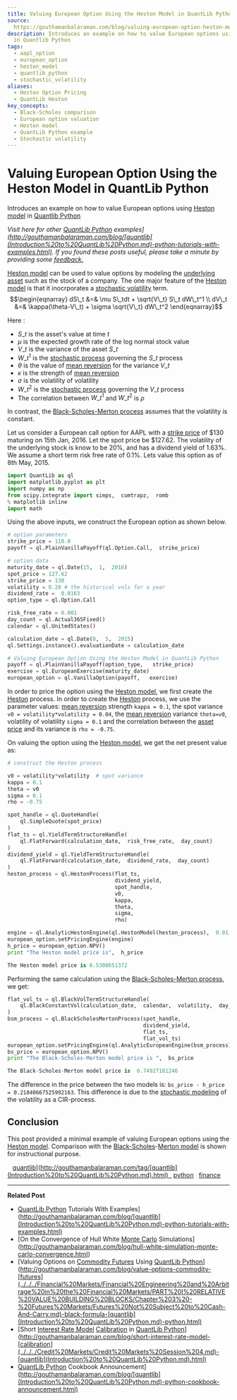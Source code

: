 ```yaml
---
title: Valuing European Option Using the Heston Model in QuantLib Python
source: 
  https://gouthamanbalaraman.com/blog/valuing-european-option-heston-model-quantLib.html
description: Introduces an example on how to value European options using Heston model
  in Quantlib Python
tags:
  - aapl_option
  - european_option
  - heston_model
  - quantlib_python
  - stochastic_volatility
aliases:
  - Heston Option Pricing
  - QuantLib Heston
key_concepts:
  - Black-Scholes comparison
  - European option valuation
  - Heston model
  - QuantLib Python example
  - Stochastic volatility
---
```


# Valuing European Option Using the Heston Model in QuantLib Python

Introduces an example on how to value European options using [Heston model](.md) in [Quantlib Python](Valuing%20Callable%20Bonds%20Using%20QuantLib%20Python.md)

*Visit here for other [QuantLib Python]([Valuing%20Callable%20Bonds%20Using%20QuantLib%20Python) examples](http://gouthamanbalaraman.com/blog/[quantlib](Introduction%20to%20QuantLib%20Python.md)-python-tutorials-with-examples.html). If you found these posts useful,  please take a minute by providing some [feedback.](https://docs.google.com/forms/d/e/1FAIpQLSdFdJ768HKmIyJmaVRHBUJNY5NyQl6vr0GZvSkx-bUfIloNZA/viewform)*

[Heston model](.md) can be used to value options by modeling the [underlying asset](../../../Financial%20Instruments/Financial%20Derivatives%20and%20Quantitative%20Methods/Risk%20Neutral%20Pricing%20of%20Options.md) such as the stock of a company. The one major feature of the [Heston model](.md) is that it inocrporates a [stochastic volatility](.md) term.
$$\begin{eqnarray} dS\_t &=& \mu S\_tdt + \sqrt{V\_t} S\_t dW\_t^1 \\ dV\_t &=& \kappa(\theta-V\_t) + \sigma \sqrt{V\_t} dW\_t^2 \end{eqnarray}$$

Here :

- $S\_t$ is the asset's value at time $t$
- $\mu$ is the expected growth rate of the log normal stock value
- $V\_t$ is the variance of the asset $S\_t$
- $W\_t^1$ is the [stochastic process](../../../The%20Ornstein-Uhlenbeck%20(OU)%20Process.md) governing the $S\_t$ process
- $\theta$ is the value of [mean reversion](../../../The%20Ornstein-Uhlenbeck%20(OU)%20Process.md) for the variance $V\_t$
- $\kappa$ is the strength of [mean reversion](../../../The%20Ornstein-Uhlenbeck%20(OU)%20Process.md)
- $\sigma$ is the volatility of volatility
- $W\_t^2$ is the [stochastic process](../../../The%20Ornstein-Uhlenbeck%20(OU)%20Process.md) governing the $V\_t$ process
- The correlation between $W\_t^1$ and $W\_t^2$ is $\rho$

In contrast,  the [Black-Scholes-Merton process](Valuing%20Convertible%20Bonds%20Using%20QuantLib%20Python.md) assumes that the volatility is constant.

Let us consider a European call option for AAPL with a [strike price](../../../Financial%20Markets/Financial%20Engineering%20and%20Arbitrage%20in%20the%20Financial%20Markets/PART%20I%20RELATIVE%20VALUE%20BUILDING%20BLOCKS/Chapter%205%20Options%20on%20Prices%20and%20Hedge-Based%20Valuation/Call%20and%20Put%20Payoffs%20at%20Expiry.md) of \$130 maturing on 15th Jan,  2016. Let the spot price be \$127.62. The volatility of the underlying stock is know to be 20%,  and has a dividend yield of 1.63%. We assume a short term risk free rate of 0.1%. Lets value this option as of 8th May,  2015.
```python
import QuantLib as ql
import matplotlib.pyplot as plt
import numpy as np
from scipy.integrate import simps,  cumtrapz,  romb
% matplotlib inline
import math
```

Using the above inputs,  we construct the European option as shown below.
```python
# option parameters
strike_price = 110.0
payoff = ql.PlainVanillaPayoff(ql.Option.Call,  strike_price)

# option data
maturity_date = ql.Date(15,  1,  2016)
spot_price = 127.62
strike_price = 130
volatility = 0.20 # the historical vols for a year
dividend_rate =  0.0163
option_type = ql.Option.Call

risk_free_rate = 0.001
day_count = ql.Actual365Fixed()
calendar = ql.UnitedStates()

calculation_date = ql.Date(8,  5,  2015)
ql.Settings.instance().evaluationDate = calculation_date
```
```python
# Valuing European Option Using the Heston Model in QuantLib Python
payoff = ql.PlainVanillaPayoff(option_type,   strike_price)
exercise = ql.EuropeanExercise(maturity_date)
european_option = ql.VanillaOption(payoff,   exercise)
```

In order to price the option using the [Heston model](.md),  we first create the [Heston](../../../Financial%20Engineering/Mathematical%20Modeling%20of%20Derivative%20Pricing.md) process. In order to create the [Heston](../../../Financial%20Engineering/Mathematical%20Modeling%20of%20Derivative%20Pricing.md) process,  we use the parameter values: [mean reversion](../../../The%20Ornstein-Uhlenbeck%20(OU)%20Process.md) strength `kappa = 0.1`,  the spot variance `v0 = volatility*volatility = 0.04`,  the [mean reversion](../../../The%20Ornstein-Uhlenbeck%20(OU)%20Process.md) variance `theta=v0`,  volatility of volatility `sigma = 0.1` and the correlation between the [asset price](../../../Financial%20Markets/Financial%20Asset%20Pricing%20Theory%20Overview/Chapter%204%20-%20State%20Prices/A%20Preview%20of%20Alternative%20Formulations.md) and its variance is `rho = -0.75`.

On valuing the option using the [Heston model](.md),  we get the net present value as:
```python
# construct the Heston process

v0 = volatility*volatility  # spot variance
kappa = 0.1
theta = v0
sigma = 0.1
rho = -0.75

spot_handle = ql.QuoteHandle(
    ql.SimpleQuote(spot_price)
)
flat_ts = ql.YieldTermStructureHandle(
    ql.FlatForward(calculation_date,  risk_free_rate,  day_count)
)
dividend_yield = ql.YieldTermStructureHandle(
    ql.FlatForward(calculation_date,  dividend_rate,  day_count)
)
heston_process = ql.HestonProcess(flat_ts, 
                                  dividend_yield, 
                                  spot_handle, 
                                  v0, 
                                  kappa, 
                                  theta, 
                                  sigma, 
                                  rho)
```
```python
engine = ql.AnalyticHestonEngine(ql.HestonModel(heston_process),  0.01,   1000)
european_option.setPricingEngine(engine)
h_price = european_option.NPV()
print "The Heston model price is",  h_price
```
```python
The Heston model price is 6.5308651372
```

Performing the same calculation using the [Black-Scholes-Merton process](Valuing%20Convertible%20Bonds%20Using%20QuantLib%20Python.md),  we get:
```python
flat_vol_ts = ql.BlackVolTermStructureHandle(
    ql.BlackConstantVol(calculation_date,  calendar,  volatility,  day_count)
)
bsm_process = ql.BlackScholesMertonProcess(spot_handle,  
                                           dividend_yield,  
                                           flat_ts,  
                                           flat_vol_ts)
european_option.setPricingEngine(ql.AnalyticEuropeanEngine(bsm_process))
bs_price = european_option.NPV()
print "The Black-Scholes-Merton model price is ",  bs_price
```
```python
The Black-Scholes-Merton model price is  6.74927181246
```

The difference in the price between the two models is: `bs_price - h_price = 0.21840667525992163`. This difference is due to the [stochastic modeling](../../../Chinese%20Financial%20System.md) of the volatility as a CIR-process.

## Conclusion

This post provided a minimal example of valuing European options using the [Heston model](.md). Comparison with the [Black-Scholes](../../../Financial%20Engineering/Mathematical%20Modeling%20of%20Derivative%20Pricing.md)-[Merton model](../../../Credit%20Markets/Credit%20Markets%20Session%205.md) is shown for instructional purpose.

   [quantlib]([Introduction%20to%20QuantLib%20Python)](http://gouthamanbalaraman.com/tag/[quantlib](Introduction%20to%20QuantLib%20Python.md).html)   [python](http://gouthamanbalaraman.com/tag/python.html)   [finance](http://gouthamanbalaraman.com/tag/finance.html)

---

**Related Post**

- [QuantLib Python]([Valuing%20Callable%20Bonds%20Using%20QuantLib%20Python) Tutorials With Examples](http://gouthamanbalaraman.com/blog/[quantlib](Introduction%20to%20QuantLib%20Python.md)-python-tutorials-with-examples.html)
- [On the Convergence of Hull White [Monte Carlo](../../../Financial%20Instruments/Lecture%20Notes-%20Financial%20Instruments/Teaching%20Note%207-Exotic%20Options%20And%20Derivative%20Pricing%20By%20Monte%20Carlo%20Simulation.md) Simulations](http://gouthamanbalaraman.com/blog/hull-white-simulation-monte-carlo-convergence.html)
- [Valuing Options on [Commodity Futures](../../../Financial%20Instruments/Financial%20Instruments%20PSET%20Solutions.md) Using [QuantLib Python](Valuing%20Callable%20Bonds%20Using%20QuantLib%20Python.md)](http://gouthamanbalaraman.com/blog/value-options-commodity-[futures](../../../Financial%20Markets/Financial%20Engineering%20and%20Arbitrage%20in%20the%20Financial%20Markets/PART%20I%20RELATIVE%20VALUE%20BUILDING%20BLOCKS/Chapter%203%20-%20Futures%20Markets/Futures%20Not%20Subject%20to%20Cash-And-Carry.md)-black-formula-[quantlib](Introduction%20to%20QuantLib%20Python.md)-python.html)
- [Short [Interest Rate Model](../../../Fixed%20Income%20Asset%20Pricing/Fixed%20Income%20Lecture%20Notes/An%20Overview%20of%20the%20Vasicek%20Short%20Rate%20Model.md) [Calibration](../../../Credit%20Markets/Credit%20Markets%20Session%204.md) in [QuantLib Python](Valuing%20Callable%20Bonds%20Using%20QuantLib%20Python.md)](http://gouthamanbalaraman.com/blog/short-interest-rate-model-[calibration](../../../Credit%20Markets/Credit%20Markets%20Session%204.md)-[quantlib](Introduction%20to%20QuantLib%20Python.md).html)
- [QuantLib Python]([Valuing%20Callable%20Bonds%20Using%20QuantLib%20Python) Cookbook Announcement](http://gouthamanbalaraman.com/blog/[quantlib](Introduction%20to%20QuantLib%20Python.md)-python-cookbook-announcement.html)
